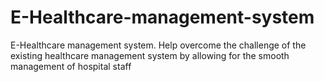 # E-Healthcare-management-system
E-Healthcare management system. Help overcome the challenge of the existing healthcare management system by allowing for the smooth management of hospital staff
